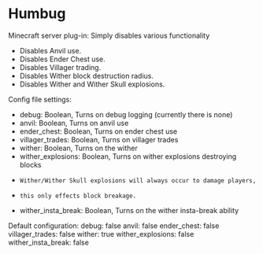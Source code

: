 Humbug
======

Minecraft server plug-in: Simply disables various functionality

- Disables Anvil use.
- Disables Ender Chest use.
- Disables Villager trading.
- Disables Wither block destruction radius.
- Disables Wither and Wither Skull explosions.

Config file settings:
- debug: Boolean, Turns on debug logging (currently there is none)
- anvil: Boolean, Turns on anvil use
- ender_chest: Boolean, Turns on ender chest use
- villager_trades: Boolean, Turns on villager trades
- wither: Boolean, Turns on the wither
- wither_explosions: Boolean, Turns on wither explosions destroying blocks
-     Wither/Wither Skull explosions will always occur to damage players,
-     this only effects block breakage.
- wither_insta_break: Boolean, Turns on the wither insta-break ability

Default configuration:
    debug: false
    anvil: false
    ender_chest: false
    villager_trades: false
    wither: true
    wither_explosions: false
    wither_insta_break: false
